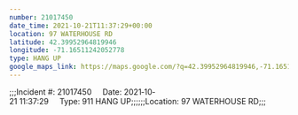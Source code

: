 ```yaml
---
number: 21017450
date_time: 2021-10-21T11:37:29+00:00
location: 97 WATERHOUSE RD
latitude: 42.39952964819946
longitude: -71.16511242052778
type: HANG UP
google_maps_link: https://maps.google.com/?q=42.39952964819946,-71.16511242052778
---
```


;;;Incident #: 21017450     Date: 2021‐10‐21 11:37:29     Type: 911 HANG UP;;;;;;Location: 97 WATERHOUSE RD;;;

